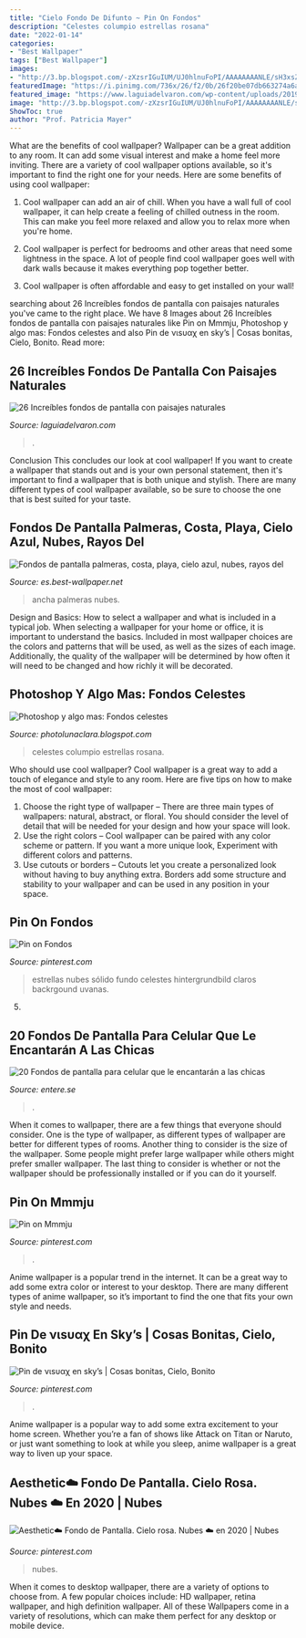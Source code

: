 ```yaml
---
title: "Cielo Fondo De Difunto ~ Pin On Fondos"
description: "Celestes columpio estrellas rosana"
date: "2022-01-14"
categories:
- "Best Wallpaper"
tags: ["Best Wallpaper"]
images:
- "http://3.bp.blogspot.com/-zXzsrIGuIUM/UJ0hlnuFoPI/AAAAAAAANLE/sH3xsZjhrUA/s1600/Fondo-para-fotos-columpio-en-la-luna.jpg"
featuredImage: "https://i.pinimg.com/736x/26/f2/0b/26f20be07db663274a6a13d40fe6cee5.jpg"
featured_image: "https://www.laguiadelvaron.com/wp-content/uploads/2019/03/fondos-pantalla-naturaleza-www.laguiadelvaron-24.jpg"
image: "http://3.bp.blogspot.com/-zXzsrIGuIUM/UJ0hlnuFoPI/AAAAAAAANLE/sH3xsZjhrUA/s1600/Fondo-para-fotos-columpio-en-la-luna.jpg"
ShowToc: true
author: "Prof. Patricia Mayer"
---
```



What are the benefits of cool wallpaper?
Wallpaper can be a great addition to any room. It can add some visual interest and make a home feel more inviting. There are a variety of cool wallpaper options available, so it's important to find the right one for your needs. Here are some benefits of using cool wallpaper: 
1. Cool wallpaper can add an air of chill. When you have a wall full of cool wallpaper, it can help create a feeling of chilled outness in the room. This can make you feel more relaxed and allow you to relax more when you're home. 

2. Cool wallpaper is perfect for bedrooms and other areas that need some lightness in the space. A lot of people find cool wallpaper goes well with dark walls because it makes everything pop together better. 

3. Cool wallpaper is often affordable and easy to get installed on your wall!

	

		
searching about 26 Increíbles fondos de pantalla con paisajes naturales you've came to the right place. We have 8 Images about 26 Increíbles fondos de pantalla con paisajes naturales like Pin on Mmmju, Photoshop y algo mas: Fondos celestes and also Pin de νιѕυαχ en sky’s | Cosas bonitas, Cielo, Bonito. Read more:
		
    
## 26 Increíbles Fondos De Pantalla Con Paisajes Naturales

<img loading=lazy src="https://www.laguiadelvaron.com/wp-content/uploads/2019/03/fondos-pantalla-naturaleza-www.laguiadelvaron-24.jpg" onerror="this.onerror=null;this.src='https://tse1.mm.bing.net/th?id=OIP.y79xFmAOvzrVDeA6Y0smIgHaNK&amp;pid=15.1';" alt="26 Increíbles fondos de pantalla con paisajes naturales">

_Source: laguiadelvaron.com_

>. 

	

Conclusion
This concludes our look at cool wallpaper! If you want to create a wallpaper that stands out and is your own personal statement, then it's important to find a wallpaper that is both unique and stylish. There are many different types of cool wallpaper available, so be sure to choose the one that is best suited for your taste.

    
## Fondos De Pantalla Palmeras, Costa, Playa, Cielo Azul, Nubes, Rayos Del

<img loading=lazy src="https://s2.best-wallpaper.net/wallpaper/1680x1050/1610/Palm-trees-coast-beach-blue-sky-clouds-sun-rays_1680x1050.jpg" onerror="this.onerror=null;this.src='https://tse4.mm.bing.net/th?id=OIP.fCM8STFPRX9wII8OXfL3SgHaEo&amp;pid=15.1';" alt="Fondos de pantalla palmeras, costa, playa, cielo azul, nubes, rayos del">

_Source: es.best-wallpaper.net_

>ancha palmeras nubes. 

	

Design and Basics: How to select a wallpaper and what is included in a typical job.
When selecting a wallpaper for your home or office, it is important to understand the basics. Included in most wallpaper choices are the colors and patterns that will be used, as well as the sizes of each image. Additionally, the quality of the wallpaper will be determined by how often it will need to be changed and how richly it will be decorated.

    
## Photoshop Y Algo Mas: Fondos Celestes

<img loading=lazy src="http://3.bp.blogspot.com/-zXzsrIGuIUM/UJ0hlnuFoPI/AAAAAAAANLE/sH3xsZjhrUA/s1600/Fondo-para-fotos-columpio-en-la-luna.jpg" onerror="this.onerror=null;this.src='https://tse1.mm.bing.net/th?id=OIP.XtOF8g8TEXg6GiO9bxNXngHaJQ&amp;pid=15.1';" alt="Photoshop y algo mas: Fondos celestes">

_Source: photolunaclara.blogspot.com_

>celestes columpio estrellas rosana. 

	

Who should use cool wallpaper?
Cool wallpaper is a great way to add a touch of elegance and style to any room. Here are five tips on how to make the most of cool wallpaper: 
1) Choose the right type of wallpaper – There are three main types of wallpapers: natural, abstract, or floral. You should consider the level of detail that will be needed for your design and how your space will look. 
2) Use the right colors – Cool wallpaper can be paired with any color scheme or pattern. If you want a more unique look, Experiment with different colors and patterns. 
3) Use cutouts or borders – Cutouts let you create a personalized look without having to buy anything extra. Borders add some structure and stability to your wallpaper and can be used in any position in your space.

    
## Pin On Fondos

<img loading=lazy src="https://i.pinimg.com/736x/28/f4/e7/28f4e7148bf8c22c471256166ce4cde5.jpg" onerror="this.onerror=null;this.src='https://tse1.mm.bing.net/th?id=OIP.vOzTr4q62f7EmwMymRmqxwHaNL&amp;pid=15.1';" alt="Pin on Fondos">

_Source: pinterest.com_

>estrellas nubes sólido fundo celestes hintergrundbild claros backrgound uvanas. 

	

5.

    
## 20 Fondos De Pantalla Para Celular Que Le Encantarán A Las Chicas

<img loading=lazy src="https://www.recreoviral.com/wp-content/uploads/2019/03/Fondos-de-pantalla-tiernos-19.jpg" onerror="this.onerror=null;this.src='https://tse1.mm.bing.net/th?id=OIP.QFEmJfMiMBziNbJAi4TLrgHaNK&amp;pid=15.1';" alt="20 Fondos de pantalla para celular que le encantarán a las chicas">

_Source: entere.se_

>. 

	

When it comes to wallpaper, there are a few things that everyone should consider. One is the type of wallpaper, as different types of wallpaper are better for different types of rooms. Another thing to consider is the size of the wallpaper. Some people might prefer large wallpaper while others might prefer smaller wallpaper. The last thing to consider is whether or not the wallpaper should be professionally installed or if you can do it yourself.

    
## Pin On Mmmju

<img loading=lazy src="https://i.pinimg.com/736x/bd/8f/d5/bd8fd53211f91ebbb4cf4d89b3d2faf9.jpg" onerror="this.onerror=null;this.src='https://tse1.mm.bing.net/th?id=OIP.ESxVicZFWASBHUGJZO1_swHaLH&amp;pid=15.1';" alt="Pin on Mmmju">

_Source: pinterest.com_

>. 

	

Anime wallpaper is a popular trend in the internet. It can be a great way to add some extra color or interest to your desktop. There are many different types of anime wallpaper, so it’s important to find the one that fits your own style and needs.

    
## Pin De νιѕυαχ En Sky’s | Cosas Bonitas, Cielo, Bonito

<img loading=lazy src="https://i.pinimg.com/736x/d4/a4/f6/d4a4f6738919990ab5faed0610f6543b.jpg" onerror="this.onerror=null;this.src='https://tse4.mm.bing.net/th?id=OIP.2t_4umoz_xvfRWDM91c-kwHaJ4&amp;pid=15.1';" alt="Pin de νιѕυαχ en sky’s | Cosas bonitas, Cielo, Bonito">

_Source: pinterest.com_

>. 

	

Anime wallpaper is a popular way to add some extra excitement to your home screen. Whether you’re a fan of shows like Attack on Titan or Naruto, or just want something to look at while you sleep, anime wallpaper is a great way to liven up your space.

    
## Aesthetic☁️ Fondo De Pantalla. Cielo Rosa. Nubes ☁️ En 2020 | Nubes

<img loading=lazy src="https://i.pinimg.com/736x/26/f2/0b/26f20be07db663274a6a13d40fe6cee5.jpg" onerror="this.onerror=null;this.src='https://tse3.mm.bing.net/th?id=OIP.Csl2kcA6CDRou3auqOtw_AHaNK&amp;pid=15.1';" alt="Aesthetic☁️ Fondo de Pantalla. Cielo rosa. Nubes ☁️ en 2020 | Nubes">

_Source: pinterest.com_

>nubes. 

	

When it comes to desktop wallpaper, there are a variety of options to choose from. A few popular choices include: HD wallpaper, retina wallpaper, and high definition wallpaper. All of these Wallpapers come in a variety of resolutions, which can make them perfect for any desktop or mobile device. 

